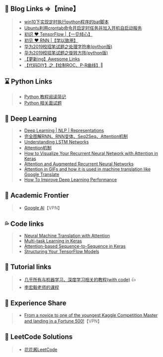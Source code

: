 ##  🔗 Blog Links  =>【mine】
> - [win10下实现定时执行python程序的bat脚本](https://blog.csdn.net/weixin_43982238/article/details/93001262)
> - [Ubuntu利用crontab命令开启定时任务并加入开机自启动服务](https://blog.csdn.net/weixin_43982238/article/details/91988952)
> - [初识 ❤ TensorFlow |【一见倾心】](https://blog.csdn.net/weixin_43982238/article/details/92686173)
> - [初见 ❤ RNN |【学以致用】](https://blog.csdn.net/weixin_43982238/article/details/94646802)
> - [华为2019校招笔试题之处理字符串(python版)](https://blog.csdn.net/weixin_43982238/article/details/91350464)
> - [华为2019校招笔试题之旋转方阵(python版)](https://blog.csdn.net/weixin_43982238/article/details/92812419)
> - [【更新ing】Awesome Links](https://blog.csdn.net/weixin_43982238/article/details/95607765)
> - [【代码DIY】之【绘制ROC、P-R曲线】](https://blog.csdn.net/weixin_43982238/article/details/97157696)🎨
##  ⌛ Python Links
> - [Python 教程阅读简记](https://chyroc.cn/posts/python-tutorial-notes/)
> - [Python 相关面试题](https://github.com/taizilongxu/interview_python)
##  🔵 Deep Learning
> - [Deep Learning | NLP | Representations](http://colah.github.io/posts/2014-07-NLP-RNNs-Representations/)
> - [完全图解RNN、RNN变体、Seq2Seq、Attention机制](https://www.leiphone.com/news/201709/8tDpwklrKubaecTa.html)
> - [Understanding LSTM Networks](http://colah.github.io/posts/2015-08-Understanding-LSTMs/)
> - [Attention机制](https://luozhouyang.github.io/attetnion_mechanism/)
> - [How to Visualize Your Recurrent Neural Network with Attention in Keras](https://medium.com/datalogue/attention-in-keras-1892773a4f22)
> - [Attention and Augmented Recurrent Neural Networks](https://distill.pub/2016/augmented-rnns/)
> - [Attention in GIFs and how it is used in machine translation like Google Translate](https://towardsdatascience.com/attn-illustrated-attention-5ec4ad276ee3)
> - [How To Improve Deep Learning Performance](https://machinelearningmastery.com/improve-deep-learning-performance/)
##  💭 Academic Frontier
> - [Google AI](https://ai.googleblog.com/)【VPN】
##  💦 Code links
> - [Neural Machine Translation with Attention
](https://github.com/tensorflow/tensorflow/blob/r1.11/tensorflow/contrib/eager/python/examples/nmt_with_attention/nmt_with_attention.ipynb
)
> - [Multi-task Learning in Keras](https://blog.manash.me/multi-task-learning-in-keras-implementation-of-multi-task-classification-loss-f1d42da5c3f6?gi=a1121f1f752d)
> - [Attention-based Sequence-to-Sequence in Keras](https://wanasit.github.io/attention-based-sequence-to-sequence-in-keras.html)
> - [Structuring Your TensorFlow Models](https://danijar.com/structuring-your-tensorflow-models/)
##  🔎 Tutorial links
> - [几乎所有与机器学习、深度学习相关的教程(with code)](https://machinelearningmastery.com/start-here/) 👍
> - [李宏毅老师的课程](http://speech.ee.ntu.edu.tw/~tlkagk/courses.html)
## 🥂 Experience Share
> - [From a novice to one of the youngest Kaggle Competition Master and landing in a Fortune 500!](https://medium.com/analytics-vidhya/from-a-novice-to-the-youngest-kaggle-competition-master-and-landing-in-a-fortune-500-cc8acf49de)【VPN】
## 🎈 LeetCode Solutions
> - [花花酱LeetCode](http://zxi.mytechroad.com/blog/dynamic-programming/leetcode-730-count-different-palindromic-subsequences/)
